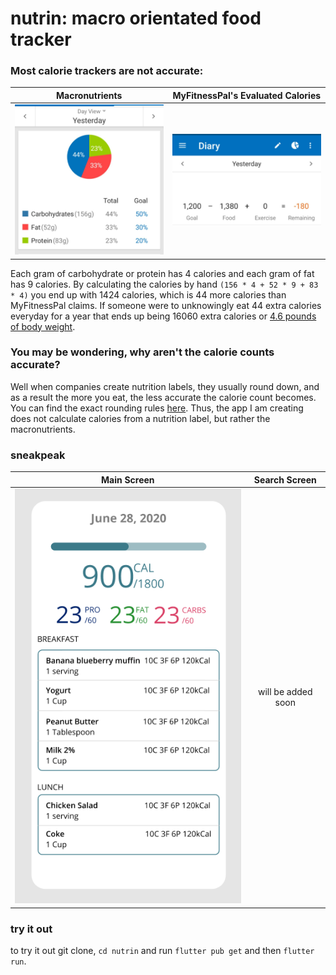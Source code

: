 # nutrin: macro orientated food tracker

### Most calorie trackers are not accurate: 
Macronutrients             |  MyFitnessPal's Evaluated Calories
:-------------------------:|:-------------------------:
![](/readmeimgs/macro.jpg) | ![](/readmeimgs/calorie.jpg)

Each gram of carbohydrate or protein has 4 calories and each gram of fat has 9 calories. By calculating the calories by hand `(156 * 4 + 52 * 9 + 83 * 4)` you end up with 1424 calories, which is 44 more calories than MyFitnessPal claims. If someone were to unknowingly eat 44 extra calories everyday for a year that ends up being 16060 extra calories or [4.6 pounds of body weight](https://www.mayoclinic.org/healthy-lifestyle/weight-loss/in-depth/calories/art-20048065). 

### You may be wondering, why aren't the calorie counts accurate? 
Well when companies create nutrition labels, they usually round down, and as a result the more you eat, the less accurate the calorie count becomes. You can find the exact rounding rules [here](https://www.fda.gov/food/food-labeling-nutrition/industry-resources-changes-nutrition-facts-label). Thus, the app I am creating does not calculate calories from a nutrition label, but rather the macronutrients. 

### sneakpeak
Main Screen                     |  Search Screen 
:------------------------------:|:-------------------------:
![](/readmeimgs/mainscreen.png) | will be added soon 

### try it out
to try it out git clone, `cd nutrin` and run `flutter pub get` and then `flutter run`. 
